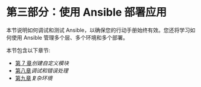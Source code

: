 # 第三部分：使用 Ansible 部署应用

本节说明如何调试和测试 Ansible，以确保您的行动手册始终有效。您还将学习如何使用 Ansible 管理多个层、多个环境和多个部署。

本节包含以下章节:

*   [第 7 章](07.html)*创建自定义模块*
*   [第八章](08.html)*调试和错误处理*
*   [第九章](09.html)*复杂环境*